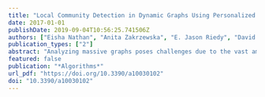 ```yaml
---
title: "Local Community Detection in Dynamic Graphs Using Personalized Centrality"
date: 2017-01-01
publishDate: 2019-09-04T10:56:25.741506Z
authors: ["Eisha Nathan", "Anita Zakrzewska", "E. Jason Riedy", "David A. Bader"]
publication_types: ["2"]
abstract: "Analyzing massive graphs poses challenges due to the vast amount of data available. Extracting smaller relevant subgraphs allows for further visualization and analysis that would otherwise be too computationally intensive. Furthermore, many real data sets are constantly changing, and require algorithms to update as the graph evolves. This work addresses the topic of local community detection, or seed set expansion, using personalized centrality measures, specifically PageRank and Katz centrality. We present a method to efficiently update local communities in dynamic graphs. By updating the personalized ranking vectors, we can incrementally update the corresponding local community. Applying our methods to real-world graphs, we are able to obtain speedups of up to 60× compared to static recomputation while maintaining an average recall of 0.94 of the highly ranked vertices returned. Next, we investigate how approximations of a centrality vector affect the resulting local community. Specifically, our method guarantees that the vertices returned in the community are the highly ranked vertices from a personalized centrality metric."
featured: false
publication: "*Algorithms*"
url_pdf: "https://doi.org/10.3390/a10030102"
doi: "10.3390/a10030102"
---
```


